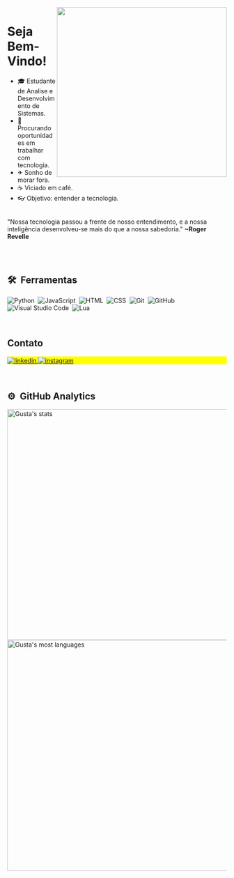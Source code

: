 <img align="right" top="-100px" height="390em" src="https://raw.githubusercontent.com/gist/KaoreSactra/5aad67688a2c1c99a8e4f533b529d876/raw/5a7cf0c4f3846a949ac540a8eaaf09ead5504cc8/Gitcard.svg"/>

<h1 align="left">Seja Bem-Vindo!</h1>

- 🎓  Estudante de Analise e Desenvolvimento de Sistemas.
- 💼  Procurando oportunidades em trabalhar com tecnologia.
- ✈  Sonho de morar fora.
- ☕  Viciado em café.
- 👓  Objetivo: entender a tecnologia.

<br>
"Nossa tecnologia passou a frente de nosso entendimento, e a nossa inteligência desenvolveu-se mais do que a nossa sabedoria."
<strong>~Roger Revelle</strong>

<br><br>

##  🛠 &nbsp;Ferramentas

![Python](https://img.shields.io/badge/-Python-05122A?style=flat&logo=Python)&nbsp;
![JavaScript](https://img.shields.io/badge/-JavaScript-05122A?style=flat&logo=javascript)&nbsp;
![HTML](https://img.shields.io/badge/-HTML-05122A?style=flat&logo=HTML5)&nbsp;
![CSS](https://img.shields.io/badge/-CSS-05122A?style=flat&logo=CSS3&logoColor=1572B6)&nbsp;
![Git](https://img.shields.io/badge/-Git-05122A?style=flat&logo=git)&nbsp;
![GitHub](https://img.shields.io/badge/-GitHub-05122A?style=flat&logo=github)&nbsp;
![Visual Studio Code](https://img.shields.io/badge/-Visual%20Studio%20Code-05122A?style=flat&logo=visual-studio-code&logoColor=007ACC)&nbsp;
![Lua](https://img.shields.io/badge/-Lua-05122A?style=flat&logo=Lua)&nbsp;

<br>

## Contato

<p align="left" style="background:yellow">
<a href="https://www.linkedin.com/in/gustavo-silva-arag%C3%A3o-30b544244?utm_source=share&utm_campaign=share_via&utm_content=profile&utm_medium=android_app" target="_blank">
  <img align="center" src="https://img.shields.io/badge/-Gustavo Silva Aragão-05122A?style=flat&logo=linkedin" alt="linkedin"/>
</a>
<a href="https://instagram.com/gusta_sactra" target="_blank">
 <img align="center" src="https://img.shields.io/badge/-Gusta_Sactra-05122A?style=flat&logo=instagram" alt="instagram"/>
</a>
</p>

<br>

##  ⚙️ &nbsp;GitHub Analytics

<p align="left">
<img width="530em" src="https://github-readme-stats.vercel.app/api?username=KaoreSactra&show_icons=true&theme=dracula" alt="Gusta's stats"/>
<img width="530em" src="https://github-readme-stats.vercel.app/api/top-langs/?username=KaoreSactra&layout=compact&theme=dracula" alt="Gusta's most languages"/>
</p>
